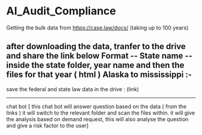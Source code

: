# AI_Audit_Compliance

Getting the bulk data from https://case.law/docs/
(taking up to 100 years)

after downloading the data, tranfer to the drive and share the link below 
Format -- State name -- inside the state folder, year name and then the files for that year ( html ) 
Alaska to mississippi :-
----

save the federal and state law data in the drive : (link) 

--- 
chat bot [ this chat bot will answer question based on the data ( from the links ) it will switch to the relevant folder and scan the files within. it will give the analysis based on demand request, this will also 
analyse the question and give a risk factor to the user] 



